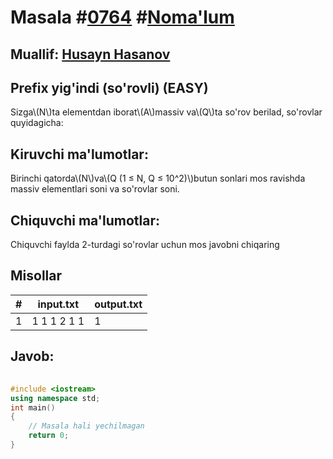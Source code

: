 
<h1>Masala #<a href="https://robocontest.uz/tasks/0764">0764</a> #<a href="https://robocontest.uz/tasks?category=1">Noma'lum</a></h1>
<h2> Muallif: <a href="https://robocontest.uz/profile/husayn_hasanov">Husayn Hasanov</a></h2>
<h2>Prefix yig'indi (so'rovli) (EASY)</h2>
<p>Sizga\(N\)ta elementdan iborat\(A\)massiv va\(Q\)ta so'rov berilad, so'rovlar quyidagicha:</p>
<h2>Kiruvchi ma'lumotlar:</h2>
<p>Birinchi qatorda\(N\)va\(Q (1 ≤ N, Q ≤ 10^2)\)butun sonlari mos ravishda massiv elementlari soni va so'rovlar soni.</p>
<h2>Chiquvchi ma'lumotlar:</h2>
<p>Chiquvchi faylda 2-turdagi so'rovlar uchun mos javobni chiqaring</p>
<h2>Misollar</h2>
<table>
    <thead>
        <tr>
            <th>#</th>
            <th>input.txt</th>
            <th>output.txt</th>
        </tr>
    </thead>
    <tbody>
            <tr>
                <td>1</td>
                <td>1 1
1
2 1 1</td>
                <td>1</td>
            </tr>
    </tbody>
    </table>
    
<h2>Javob:</h2>

######
```cpp
#include <iostream>
using namespace std;
int main()
{
    // Masala hali yechilmagan
    return 0;
}
```
